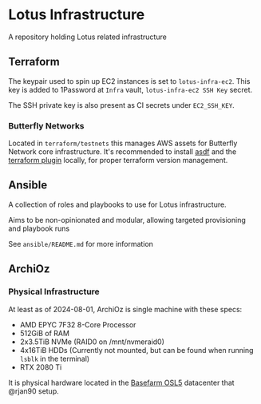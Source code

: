 # Lotus Infrastructure

A repository holding Lotus related infrastructure

## Terraform

The keypair used to spin up EC2 instances is set to `lotus-infra-ec2`. This key is added to 1Password at `Infra` vault, `lotus-infra-ec2 SSH Key` secret.

The SSH private key is also present as CI secrets under `EC2_SSH_KEY`.

### Butterfly Networks  

Located in `terraform/testnets` this manages AWS assets for Butterfly Network core infrastructure.
It's recommended to install [asdf](https://github.com/asdf-vm/asdf) and the [terraform plugin](https://github.com/asdf-community/asdf-hashicorp) locally, for proper terraform version management.

## Ansible

A collection of roles and playbooks to use for Lotus infrastructure.

Aims to be non-opinionated and modular, allowing targeted provisioning and playbook runs

See `ansible/README.md` for more information

## ArchiOz
### Physical Infrastructure
At least as of 2024-08-01, ArchiOz is single machine with these specs:
- AMD EPYC 7F32 8-Core Processor
- 512GiB of RAM
- 2x3.5TiB NVMe (RAID0 on /mnt/nvmeraid0)
- 4x16TiB HDDs (Currently not mounted, but can be found when running `lsblk` in the terminal)
- RTX 2080 Ti

It is physical hardware located in the [Basefarm OSL5](https://www.datacentermap.com/norway/oslo/basefarm-osl5/) datacenter that @rjan90 setup.

